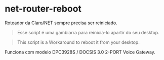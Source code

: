 # net-router-reboot

Roteador da Claro/NET sempre precisa ser reiniciado.


> Esse script é uma gambiarra para reinicia-lo apartir do seu desktop.

>This script is a Workaround to reboot it from your desktop.

Funciona com modelo DPC3928S / DOCSIS 3.0 2-PORT Voice Gateway.

